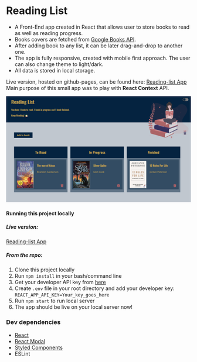# Reading List 

- A Front-End app created in React that allows user to store books to read as well as reading progress.
- Books covers are fetched from [Google Books API](https://developers.google.com/books).
- After adding book to any list, it can be later drag-and-drop to another one.
- The app is fully responsive, created with mobile first approach. The user can also change theme to light/dark.
- All data is stored in local storage.

Live version, hosted on github-pages, can be found here: [Reading-list App](https://atarsa.github.io/reading-list/)
<br>
Main purpose of this small app was to play with **React Context** API.


![Reading-list app screenshot](https://raw.githubusercontent.com/atarsa/reading-list/master/Screenshot.png)

#### Running this project locally
##### Live version:
[Reading-list App](https://atarsa.github.io/reading-list/)

##### From the repo:
1. Clone this project locally
2. Run `npm install` in your bash/command line
3. Get your developer API key from [here](https://console.developers.google.com/)
4. Create `.env` file in your root directory and add your developer key:
`REACT_APP_API_KEY=Your_key_goes_here`
5. Run `npm start` to run local server
6. The app should be live on your local server now!


### Dev dependencies
- [React](https://reactjs.org/)
- [React Modal](https://github.com/reactjs/react-modal)
- [Styled Components](https://styled-components.com/)
- ESLint


